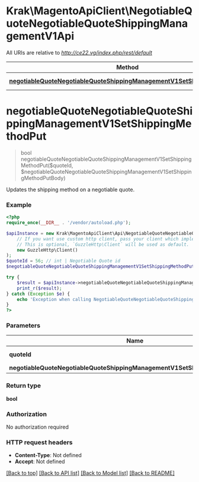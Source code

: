 # Krak\MagentoApiClient\NegotiableQuoteNegotiableQuoteShippingManagementV1Api

All URIs are relative to *http://ce22.vg/index.php/rest/default*

Method | HTTP request | Description
------------- | ------------- | -------------
[**negotiableQuoteNegotiableQuoteShippingManagementV1SetShippingMethodPut**](NegotiableQuoteNegotiableQuoteShippingManagementV1Api.md#negotiableQuoteNegotiableQuoteShippingManagementV1SetShippingMethodPut) | **PUT** /V1/negotiableQuote/{quoteId}/shippingMethod | 


# **negotiableQuoteNegotiableQuoteShippingManagementV1SetShippingMethodPut**
> bool negotiableQuoteNegotiableQuoteShippingManagementV1SetShippingMethodPut($quoteId, $negotiableQuoteNegotiableQuoteShippingManagementV1SetShippingMethodPutBody)



Updates the shipping method on a negotiable quote.

### Example
```php
<?php
require_once(__DIR__ . '/vendor/autoload.php');

$apiInstance = new Krak\MagentoApiClient\Api\NegotiableQuoteNegotiableQuoteShippingManagementV1Api(
    // If you want use custom http client, pass your client which implements `GuzzleHttp\ClientInterface`.
    // This is optional, `GuzzleHttp\Client` will be used as default.
    new GuzzleHttp\Client()
);
$quoteId = 56; // int | Negotiable Quote id
$negotiableQuoteNegotiableQuoteShippingManagementV1SetShippingMethodPutBody = new \Krak\MagentoApiClient\Model\NegotiableQuoteNegotiableQuoteShippingManagementV1SetShippingMethodPutBody(); // \Krak\MagentoApiClient\Model\NegotiableQuoteNegotiableQuoteShippingManagementV1SetShippingMethodPutBody | 

try {
    $result = $apiInstance->negotiableQuoteNegotiableQuoteShippingManagementV1SetShippingMethodPut($quoteId, $negotiableQuoteNegotiableQuoteShippingManagementV1SetShippingMethodPutBody);
    print_r($result);
} catch (Exception $e) {
    echo 'Exception when calling NegotiableQuoteNegotiableQuoteShippingManagementV1Api->negotiableQuoteNegotiableQuoteShippingManagementV1SetShippingMethodPut: ', $e->getMessage(), PHP_EOL;
}
?>
```

### Parameters

Name | Type | Description  | Notes
------------- | ------------- | ------------- | -------------
 **quoteId** | **int**| Negotiable Quote id |
 **negotiableQuoteNegotiableQuoteShippingManagementV1SetShippingMethodPutBody** | [**\Krak\MagentoApiClient\Model\NegotiableQuoteNegotiableQuoteShippingManagementV1SetShippingMethodPutBody**](../Model/NegotiableQuoteNegotiableQuoteShippingManagementV1SetShippingMethodPutBody.md)|  | [optional]

### Return type

**bool**

### Authorization

No authorization required

### HTTP request headers

 - **Content-Type**: Not defined
 - **Accept**: Not defined

[[Back to top]](#) [[Back to API list]](../../README.md#documentation-for-api-endpoints) [[Back to Model list]](../../README.md#documentation-for-models) [[Back to README]](../../README.md)

